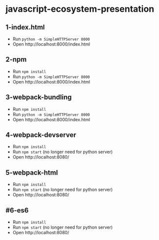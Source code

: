 javascript-ecosystem-presentation
=================================

## 1-index.html
* Run `python -m SimpleHTTPServer 8000`
* Open http://localhost:8000/index.html

## 2-npm
* Run `npm install`
* Run `python -m SimpleHTTPServer 8000`
* Open http://localhost:8000/index.html

## 3-webpack-bundling
* Run `npm install`
* Run `python -m SimpleHTTPServer 8000`
* Open http://localhost:8000/index.html

## 4-webpack-devserver
* Run `npm install`
* Run `npm start` (no longer need for python server)
* Open http://localhost:8080/

## 5-webpack-html
* Run `npm install`
* Run `npm start` (no longer need for python server)
* Open http://localhost:8080/

## #6-es6
* Run `npm install`
* Run `npm start` (no longer need for python server)
* Open http://localhost:8080/
